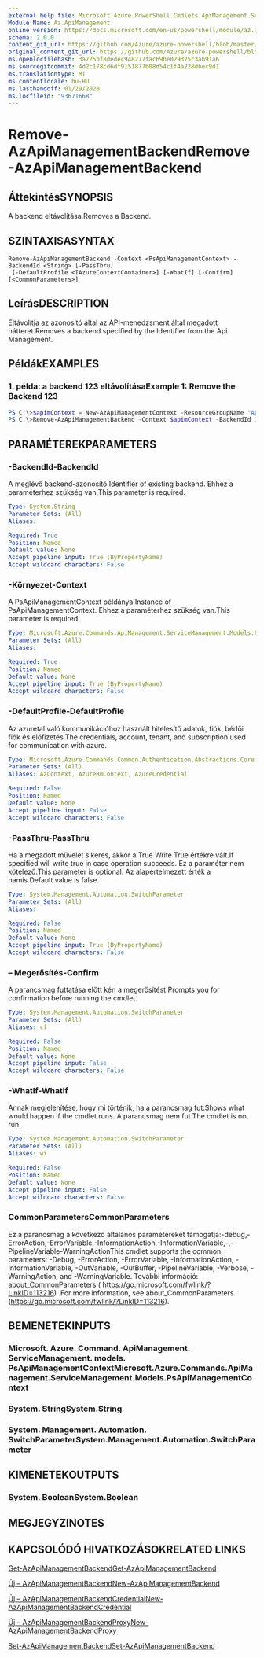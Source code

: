 ```yaml
---
external help file: Microsoft.Azure.PowerShell.Cmdlets.ApiManagement.ServiceManagement.dll-Help.xml
Module Name: Az.ApiManagement
online version: https://docs.microsoft.com/en-us/powershell/module/az.apimanagement/remove-azapimanagementbackend
schema: 2.0.0
content_git_url: https://github.com/Azure/azure-powershell/blob/master/src/ApiManagement/ApiManagement/help/Remove-AzApiManagementBackend.md
original_content_git_url: https://github.com/Azure/azure-powershell/blob/master/src/ApiManagement/ApiManagement/help/Remove-AzApiManagementBackend.md
ms.openlocfilehash: 3a725bf8dedec948277fac69be029375c3ab91a6
ms.sourcegitcommit: 4d2c178cd6df9151877b08d54c1f4a228dbec9d1
ms.translationtype: MT
ms.contentlocale: hu-HU
ms.lasthandoff: 01/29/2020
ms.locfileid: "93671668"
---
```

# <span data-ttu-id="5a3ef-101">Remove-AzApiManagementBackend</span><span class="sxs-lookup"><span data-stu-id="5a3ef-101">Remove-AzApiManagementBackend</span></span>

## <span data-ttu-id="5a3ef-102">Áttekintés</span><span class="sxs-lookup"><span data-stu-id="5a3ef-102">SYNOPSIS</span></span>
<span data-ttu-id="5a3ef-103">A backend eltávolítása.</span><span class="sxs-lookup"><span data-stu-id="5a3ef-103">Removes a Backend.</span></span>

## <span data-ttu-id="5a3ef-104">SZINTAXISA</span><span class="sxs-lookup"><span data-stu-id="5a3ef-104">SYNTAX</span></span>

```
Remove-AzApiManagementBackend -Context <PsApiManagementContext> -BackendId <String> [-PassThru]
 [-DefaultProfile <IAzureContextContainer>] [-WhatIf] [-Confirm] [<CommonParameters>]
```

## <span data-ttu-id="5a3ef-105">Leírás</span><span class="sxs-lookup"><span data-stu-id="5a3ef-105">DESCRIPTION</span></span>
<span data-ttu-id="5a3ef-106">Eltávolítja az azonosító által az API-menedzsment által megadott hátteret.</span><span class="sxs-lookup"><span data-stu-id="5a3ef-106">Removes a backend specified by the Identifier from the Api Management.</span></span>

## <span data-ttu-id="5a3ef-107">Példák</span><span class="sxs-lookup"><span data-stu-id="5a3ef-107">EXAMPLES</span></span>

### <span data-ttu-id="5a3ef-108">1. példa: a backend 123 eltávolítása</span><span class="sxs-lookup"><span data-stu-id="5a3ef-108">Example 1: Remove the Backend 123</span></span>
```powershell
PS C:\>$apimContext = New-AzApiManagementContext -ResourceGroupName "Api-Default-WestUS" -ServiceName "contoso"
PS C:\>Remove-AzApiManagementBackend -Context $apimContext -BackendId 123 -PassThru
```

## <span data-ttu-id="5a3ef-109">PARAMÉTEREK</span><span class="sxs-lookup"><span data-stu-id="5a3ef-109">PARAMETERS</span></span>

### <span data-ttu-id="5a3ef-110">-BackendId</span><span class="sxs-lookup"><span data-stu-id="5a3ef-110">-BackendId</span></span>
<span data-ttu-id="5a3ef-111">A meglévő backend-azonosító.</span><span class="sxs-lookup"><span data-stu-id="5a3ef-111">Identifier of existing backend.</span></span>
<span data-ttu-id="5a3ef-112">Ehhez a paraméterhez szükség van.</span><span class="sxs-lookup"><span data-stu-id="5a3ef-112">This parameter is required.</span></span>

```yaml
Type: System.String
Parameter Sets: (All)
Aliases:

Required: True
Position: Named
Default value: None
Accept pipeline input: True (ByPropertyName)
Accept wildcard characters: False
```

### <span data-ttu-id="5a3ef-113">-Környezet</span><span class="sxs-lookup"><span data-stu-id="5a3ef-113">-Context</span></span>
<span data-ttu-id="5a3ef-114">A PsApiManagementContext példánya.</span><span class="sxs-lookup"><span data-stu-id="5a3ef-114">Instance of PsApiManagementContext.</span></span>
<span data-ttu-id="5a3ef-115">Ehhez a paraméterhez szükség van.</span><span class="sxs-lookup"><span data-stu-id="5a3ef-115">This parameter is required.</span></span>

```yaml
Type: Microsoft.Azure.Commands.ApiManagement.ServiceManagement.Models.PsApiManagementContext
Parameter Sets: (All)
Aliases:

Required: True
Position: Named
Default value: None
Accept pipeline input: True (ByPropertyName)
Accept wildcard characters: False
```

### <span data-ttu-id="5a3ef-116">-DefaultProfile</span><span class="sxs-lookup"><span data-stu-id="5a3ef-116">-DefaultProfile</span></span>
<span data-ttu-id="5a3ef-117">Az azuretal való kommunikációhoz használt hitelesítő adatok, fiók, bérlői fiók és előfizetés.</span><span class="sxs-lookup"><span data-stu-id="5a3ef-117">The credentials, account, tenant, and subscription used for communication with azure.</span></span>

```yaml
Type: Microsoft.Azure.Commands.Common.Authentication.Abstractions.Core.IAzureContextContainer
Parameter Sets: (All)
Aliases: AzContext, AzureRmContext, AzureCredential

Required: False
Position: Named
Default value: None
Accept pipeline input: False
Accept wildcard characters: False
```

### <span data-ttu-id="5a3ef-118">-PassThru</span><span class="sxs-lookup"><span data-stu-id="5a3ef-118">-PassThru</span></span>
<span data-ttu-id="5a3ef-119">Ha a megadott művelet sikeres, akkor a True Write True értékre vált.</span><span class="sxs-lookup"><span data-stu-id="5a3ef-119">If specified will write true in case operation succeeds.</span></span>
<span data-ttu-id="5a3ef-120">Ez a paraméter nem kötelező.</span><span class="sxs-lookup"><span data-stu-id="5a3ef-120">This parameter is optional.</span></span>
<span data-ttu-id="5a3ef-121">Az alapértelmezett érték a hamis.</span><span class="sxs-lookup"><span data-stu-id="5a3ef-121">Default value is false.</span></span>

```yaml
Type: System.Management.Automation.SwitchParameter
Parameter Sets: (All)
Aliases:

Required: False
Position: Named
Default value: None
Accept pipeline input: True (ByPropertyName)
Accept wildcard characters: False
```

### <span data-ttu-id="5a3ef-122">– Megerősítés</span><span class="sxs-lookup"><span data-stu-id="5a3ef-122">-Confirm</span></span>
<span data-ttu-id="5a3ef-123">A parancsmag futtatása előtt kéri a megerősítést.</span><span class="sxs-lookup"><span data-stu-id="5a3ef-123">Prompts you for confirmation before running the cmdlet.</span></span>

```yaml
Type: System.Management.Automation.SwitchParameter
Parameter Sets: (All)
Aliases: cf

Required: False
Position: Named
Default value: None
Accept pipeline input: False
Accept wildcard characters: False
```

### <span data-ttu-id="5a3ef-124">-WhatIf</span><span class="sxs-lookup"><span data-stu-id="5a3ef-124">-WhatIf</span></span>
<span data-ttu-id="5a3ef-125">Annak megjelenítése, hogy mi történik, ha a parancsmag fut.</span><span class="sxs-lookup"><span data-stu-id="5a3ef-125">Shows what would happen if the cmdlet runs.</span></span> <span data-ttu-id="5a3ef-126">A parancsmag nem fut.</span><span class="sxs-lookup"><span data-stu-id="5a3ef-126">The cmdlet is not run.</span></span>

```yaml
Type: System.Management.Automation.SwitchParameter
Parameter Sets: (All)
Aliases: wi

Required: False
Position: Named
Default value: None
Accept pipeline input: False
Accept wildcard characters: False
```

### <span data-ttu-id="5a3ef-127">CommonParameters</span><span class="sxs-lookup"><span data-stu-id="5a3ef-127">CommonParameters</span></span>
<span data-ttu-id="5a3ef-128">Ez a parancsmag a következő általános paramétereket támogatja:-debug,-ErrorAction,-ErrorVariable,-InformationAction,-InformationVariable,-,-PipelineVariable-WarningAction</span><span class="sxs-lookup"><span data-stu-id="5a3ef-128">This cmdlet supports the common parameters: -Debug, -ErrorAction, -ErrorVariable, -InformationAction, -InformationVariable, -OutVariable, -OutBuffer, -PipelineVariable, -Verbose, -WarningAction, and -WarningVariable.</span></span> <span data-ttu-id="5a3ef-129">További információ: about_CommonParameters ( https://go.microsoft.com/fwlink/?LinkID=113216) .</span><span class="sxs-lookup"><span data-stu-id="5a3ef-129">For more information, see about_CommonParameters (https://go.microsoft.com/fwlink/?LinkID=113216).</span></span>

## <span data-ttu-id="5a3ef-130">BEMENETEK</span><span class="sxs-lookup"><span data-stu-id="5a3ef-130">INPUTS</span></span>

### <span data-ttu-id="5a3ef-131">Microsoft. Azure. Command. ApiManagement. ServiceManagement. models. PsApiManagementContext</span><span class="sxs-lookup"><span data-stu-id="5a3ef-131">Microsoft.Azure.Commands.ApiManagement.ServiceManagement.Models.PsApiManagementContext</span></span>

### <span data-ttu-id="5a3ef-132">System. String</span><span class="sxs-lookup"><span data-stu-id="5a3ef-132">System.String</span></span>

### <span data-ttu-id="5a3ef-133">System. Management. Automation. SwitchParameter</span><span class="sxs-lookup"><span data-stu-id="5a3ef-133">System.Management.Automation.SwitchParameter</span></span>

## <span data-ttu-id="5a3ef-134">KIMENETEK</span><span class="sxs-lookup"><span data-stu-id="5a3ef-134">OUTPUTS</span></span>

### <span data-ttu-id="5a3ef-135">System. Boolean</span><span class="sxs-lookup"><span data-stu-id="5a3ef-135">System.Boolean</span></span>

## <span data-ttu-id="5a3ef-136">MEGJEGYZI</span><span class="sxs-lookup"><span data-stu-id="5a3ef-136">NOTES</span></span>

## <span data-ttu-id="5a3ef-137">KAPCSOLÓDÓ HIVATKOZÁSOK</span><span class="sxs-lookup"><span data-stu-id="5a3ef-137">RELATED LINKS</span></span>

[<span data-ttu-id="5a3ef-138">Get-AzApiManagementBackend</span><span class="sxs-lookup"><span data-stu-id="5a3ef-138">Get-AzApiManagementBackend</span></span>](./Get-AzApiManagementBackend)

[<span data-ttu-id="5a3ef-139">Új – AzApiManagementBackend</span><span class="sxs-lookup"><span data-stu-id="5a3ef-139">New-AzApiManagementBackend</span></span>](./New-AzApiManagementBackend.md)

[<span data-ttu-id="5a3ef-140">Új – AzApiManagementBackendCredential</span><span class="sxs-lookup"><span data-stu-id="5a3ef-140">New-AzApiManagementBackendCredential</span></span>](./New-AzApiManagementBackendCredential.md)

[<span data-ttu-id="5a3ef-141">Új – AzApiManagementBackendProxy</span><span class="sxs-lookup"><span data-stu-id="5a3ef-141">New-AzApiManagementBackendProxy</span></span>](./New-AzApiManagementBackendProxy.md)

[<span data-ttu-id="5a3ef-142">Set-AzApiManagementBackend</span><span class="sxs-lookup"><span data-stu-id="5a3ef-142">Set-AzApiManagementBackend</span></span>](./Set-AzApiManagementBackend.md)
